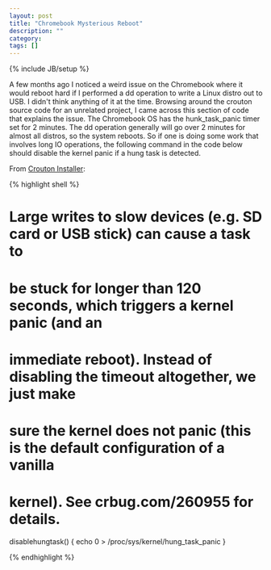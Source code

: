 ```yaml
---
layout: post
title: "Chromebook Mysterious Reboot"
description: ""
category:
tags: []
---
```

{% include JB/setup %}

A few months ago I noticed a weird issue on the Chromebook where it would
reboot hard if I performed a dd operation to write a Linux distro out to USB.
I didn't think anything of it at the time.  Browsing around the crouton source
code for an unrelated project, I came across this section of code that explains
the issue.  The Chromebook OS has the hunk_task_panic timer set for 2 minutes.
The dd operation generally will go over 2 minutes for almost all distros, so
the system reboots.  So if one is doing some work that involves long IO
operations, the following command in the code below should disable the kernel
panic if a hung task is detected.

From [Crouton Installer](https://github.com/dnschneid/crouton/blob/master/installer/functions):

{% highlight shell %}

# Large writes to slow devices (e.g. SD card or USB stick) can cause a task to
# be stuck for longer than 120 seconds, which triggers a kernel panic (and an
# immediate reboot). Instead of disabling the timeout altogether, we just make
# sure the kernel does not panic (this is the default configuration of a vanilla
# kernel). See crbug.com/260955 for details.
disablehungtask() {
    echo 0 > /proc/sys/kernel/hung_task_panic
}

{% endhighlight %}
